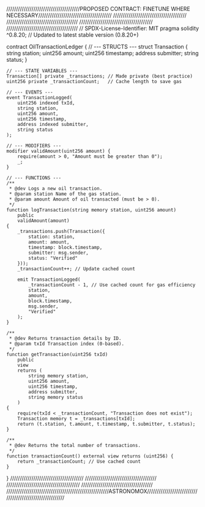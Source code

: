 //////////////////////////////////////PROPOSED CONTRACT: FINETUNE WHERE NECESSARY//////////////////////////////////////
//////////////////////////////////////                                            /////////////////////////////////////
//////////////////////////////////////                                            /////////////////////////////////////
// SPDX-License-Identifier: MIT
pragma solidity ^0.8.20; // Updated to latest stable version (0.8.20+)

contract OilTransactionLedger {
    // --- STRUCTS ---
    struct Transaction {
        string station;
        uint256 amount;
        uint256 timestamp;
        address submitter;
        string status;
    }

    // --- STATE VARIABLES ---
    Transaction[] private _transactions; // Made private (best practice)
    uint256 private _transactionCount;   // Cache length to save gas

    // --- EVENTS ---
    event TransactionLogged(
        uint256 indexed txId,
        string station,
        uint256 amount,
        uint256 timestamp,
        address indexed submitter,
        string status
    );

    // --- MODIFIERS ---
    modifier validAmount(uint256 amount) {
        require(amount > 0, "Amount must be greater than 0");
        _;
    }

    // --- FUNCTIONS ---
    /**
     * @dev Logs a new oil transaction.
     * @param station Name of the gas station.
     * @param amount Amount of oil transacted (must be > 0).
     */
    function logTransaction(string memory station, uint256 amount)
        public
        validAmount(amount)
    {
        _transactions.push(Transaction({
            station: station,
            amount: amount,
            timestamp: block.timestamp,
            submitter: msg.sender,
            status: "Verified"
        }));
        _transactionCount++; // Update cached count

        emit TransactionLogged(
            _transactionCount - 1, // Use cached count for gas efficiency
            station,
            amount,
            block.timestamp,
            msg.sender,
            "Verified"
        );
    }

    /**
     * @dev Returns transaction details by ID.
     * @param txId Transaction index (0-based).
     */
    function getTransaction(uint256 txId)
        public
        view
        returns (
            string memory station,
            uint256 amount,
            uint256 timestamp,
            address submitter,
            string memory status
        )
    {
        require(txId < _transactionCount, "Transaction does not exist");
        Transaction memory t = _transactions[txId];
        return (t.station, t.amount, t.timestamp, t.submitter, t.status);
    }

    /**
     * @dev Returns the total number of transactions.
     */
    function transactionCount() external view returns (uint256) {
        return _transactionCount; // Use cached count
    }
}
//////////////////////////////////////                                            /////////////////////////////////////
//////////////////////////////////////                                            /////////////////////////////////////
/////////////////////////////////////////////////////ASTRONOMOX////////////////////////////////////////////////////////
